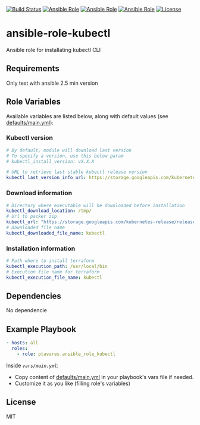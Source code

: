 [![Build Status](https://img.shields.io/travis/ptavares/ansible-role-kubectl/master.svg?style=flat-square)](https://travis-ci.org/ptavares/ansible-role-kubectl)
[![Ansible Role](https://img.shields.io/ansible/role/.svg)](https://galaxy.ansible.com/ptavares/ansible-role-kubectl)
[![Ansible Role](https://img.shields.io/ansible/quality/.svg)](https://galaxy.ansible.com/ptavares/ansible-role-kubectl)
[![Ansible Role](https://img.shields.io/ansible/role/d/.svg)](https://galaxy.ansible.com/ptavares/ansible-role-kubectl)
[![License](https://img.shields.io/badge/license-MIT-brightgreen.svg?style=flat-square)](https://github.com/ptavares/ansible-role-kubectl/blob/master/LICENSE)

ansible-role-kubectl
=========

Ansible role for installating kubectl CLI

Requirements
------------

Only test with ansible 2.5 min version

Role Variables
--------------
Available variables are listed below, along with default values (see [defaults/main.yml](https://github.com/ptavares/ansible-role-kubectl/blob/master/defaults/main.yml)):

### Kubectl version 

```yaml
# By default, module will download last version
# To specify a version, use this below param
# kubectl_install_version: vX.X.X

# URL to retrieve last stable kubectl release version
kubectl_last_version_info_url: https://storage.googleapis.com/kubernetes-release/release/stable.txt
```
### Download information

```yaml
# Directory where executable will be downloaded before installation
kubectl_download_location: /tmp/
# Url to packer zip
kubectl_url: "https://storage.googleapis.com/kubernetes-release/release/{{ kubectl_install_version }}/bin/linux/amd64/kubectl"
# Downloaded file name
kubectl_downloaded_file_name: kubectl
```

### Installation information

```yaml
# Path where to install terraform
kubectl_execution_path: /usr/local/bin
# Execution file name for terraform
kubectl_execution_file_name: kubectl
```

Dependencies
------------

No dependencie

Example Playbook
----------------

```yaml
- hosts: all
  roles:
    - role: ptavares.ansible_role_kubectl
```
Inside *`vars/main.yml`*:
- Copy content of [defaults/main.yml](https://github.com/ptavares/ansible-role-kubectl/blob/master/defaults/main.yml) in your playbook's vars file if needed.
- Customize it as you like (filling role's variables)

License
-------

MIT
